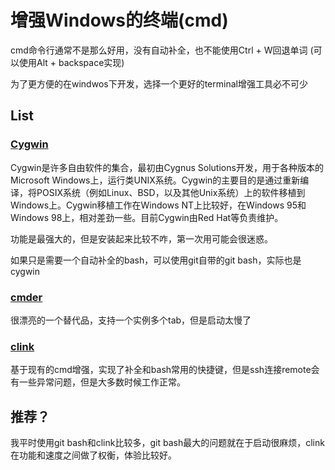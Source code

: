 # 增强Windows的终端(cmd)

cmd命令行通常不是那么好用，没有自动补全，也不能使用Ctrl + W回退单词 (可以使用Alt + backspace实现)

为了更方便的在windwos下开发，选择一个更好的terminal增强工具必不可少

## List

### [Cygwin](https://www.cygwin.com/)

Cygwin是许多自由软件的集合，最初由Cygnus Solutions开发，用于各种版本的Microsoft Windows上，运行类UNIX系统。Cygwin的主要目的是通过重新编译，将POSIX系统（例如Linux、BSD，以及其他Unix系统）上的软件移植到Windows上。Cygwin移植工作在Windows NT上比较好，在Windows 95和Windows 98上，相对差劲一些。目前Cygwin由Red Hat等负责维护。

功能是最强大的，但是安装起来比较不咋，第一次用可能会很迷惑。

如果只是需要一个自动补全的bash，可以使用git自带的git bash，实际也是cygwin

### [cmder](http://cmder.net/)

很漂亮的一个替代品，支持一个实例多个tab，但是启动太慢了

### [clink](https://mridgers.github.io/clink/)

基于现有的cmd增强，实现了补全和bash常用的快捷键，但是ssh连接remote会有一些异常问题，但是大多数时候工作正常。


## 推荐？

我平时使用git bash和clink比较多，git bash最大的问题就在于启动很麻烦，clink在功能和速度之间做了权衡，体验比较好。